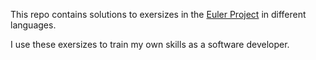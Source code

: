 This repo contains solutions to exersizes in the [Euler Project](https://projecteuler.net/) in different languages.

I use these exersizes to train my own skills as a software developer.
